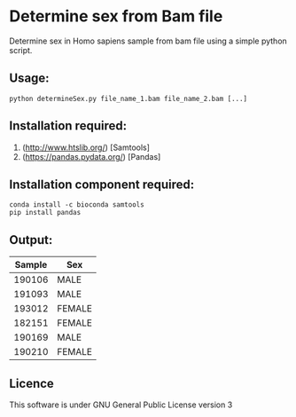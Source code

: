 # Determine sex from Bam file
Determine sex in Homo sapiens sample from bam file using a simple python script.

## Usage:
```
python determineSex.py file_name_1.bam file_name_2.bam [...]
```

## Installation required:
1. (http://www.htslib.org/) [Samtools]
2. (https://pandas.pydata.org/) [Pandas]

## Installation component required:
```
conda install -c bioconda samtools
pip install pandas
```

## Output:

|	Sample	|	Sex	|
| ---  | ---  |
|	190106	|	MALE	|
|	191093	|	MALE	|
|	193012	|	FEMALE	|
|	182151	|	FEMALE	|
|	190169	|	MALE	|
|	190210	|	FEMALE	|

## Licence

This software is under 
GNU General Public License version 3
